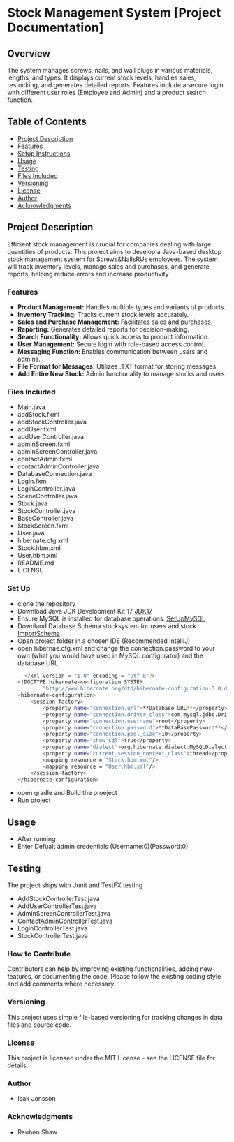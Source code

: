 # Stock Management System [Project Documentation]

## Overview
The system manages screws, nails, and wall plugs in various materials, lengths, and types. It displays current stock levels, handles sales, restocking, and generates detailed reports. Features include a secure login with different user roles (Employee and Admin) and a product search function.

## Table of Contents

- [Project Description](#project-description)
- [Features](#features)
- [Setup Instructions](#set-up)
- [Usage](#usage)
- [Testing](#testing)
- [Files Included](#files-included)
- [Versioning](#versioning)
- [License](#license)
- [Author](#author)
- [Acknowledgments](#acknowledgments)

## Project Description
Efficient stock management is crucial for companies dealing with large quantities of products. This project aims to develop a Java-based desktop stock management system for Screws&NailsRUs employees. The system will track inventory levels, manage sales and purchases, and generate reports, helping reduce errors and increase productivity 


### Features
- **Product Management:** Handles multiple types and variants of products.
- **Inventory Tracking:** Tracks current stock levels accurately.
- **Sales and Purchase Management:** Facilitates sales and purchases.
- **Reporting:** Generates detailed reports for decision-making.
- **Search Functionality:** Allows quick access to product information.
- **User Management:** Secure login with role-based access control.
- **Messaging Function:** Enables communication between users and admins.
- **File Format for Messages:** Utilizes .TXT format for storing messages.
- **Add Entire New Stock:** Admin functionality to manage stocks and users.

### Files Included

- Main.java
- addStock.fxml
- addStockController.java
- addUser.fxml
- addUserController.java
- adminScreen.fxml
- adminScreenController.java
- contactAdmin.fxml
- contactAdminController.java
- DatabaseConnection.java
- Login.fxml
- LoginController.java
- SceneController.java
- Stock.java
- StockController.java
- BaseController.java
- StockScreen.fxml
- User.java
- hibernate.cfg.xml
- Stock.hbm.xml
- User.hbm.xml
- README.md
- LICENSE


### Set Up
- clone the repository
- Download Java JDK Development Kit 17 [JDK17](https://www.oracle.com/java/technologies/downloads/#java17)
- Ensure MySQL is installed for database operations. [SetUpMySQL](https://www.youtube.com/watch?v=u96rVINbAUI)
- Downlaod Database Schema stocksystem for users and stock [ImportSchema](https://www.youtube.com/watch?v=q0EBUXTQQRY)
- Open project folder in a chosen IDE (Recommended IntelliJ)
- open hibernae.cfg.xml and change the connection.password to your own (what you would have used in MySQL configurator) and the database URL
  ```sh
    <?xml version = "1.0" encoding = "utf-8"?>
  <!DOCTYPE hibernate-configuration SYSTEM
          "http://www.hibernate.org/dtd/hibernate-configuration-3.0.dtd">
  <hibernate-configuration>
      <session-factory>
          <property name="connection.url">**Database URL**</property>
          <property name="connection.driver_class">com.mysql.jdbc.Driver</property>
          <property name="connection.username">root</property>
          <property name="connection.password">**DataBasePassword**</property>
          <property name="connection.pool_size">10</property>
          <property name="show_sql">true</property>
          <property name="dialect">org.hibernate.dialect.MySQLDialect</property>
          <property name="current_session_context_class">thread</property>
          <mapping resource = "Stock.hbm.xml"/>
          <mapping resource = "User.hbm.xml"/>
      </session-factory>
  </hibernate-configuration>
  ```
- open gradle and Build the proeject
- Run project

## Usage
- After running
- Enter Defualt admin credentials (Username:0)(Password:0)


## Testing
The project ships with Junit and TestFX testing

- AddStockControllerTest.java
- AddUserControllerTest.java
- AdminScreenControllerTest.java
- ContactAdminControllerTest.java
- LoginControllerTest.java
- StockControllerTest.java

### How to Contribute
Contributors can help by improving existing functionalities, adding new features, or documenting the code. Please follow the existing coding style and add comments where necessary.

### Versioning
This project uses simple file-based versioning for tracking changes in data files and source code.

### License
This project is licensed under the MIT License - see the LICENSE file for details.

### Author
- Isak Jonsson

### Acknowledgments
- Reuben Shaw
